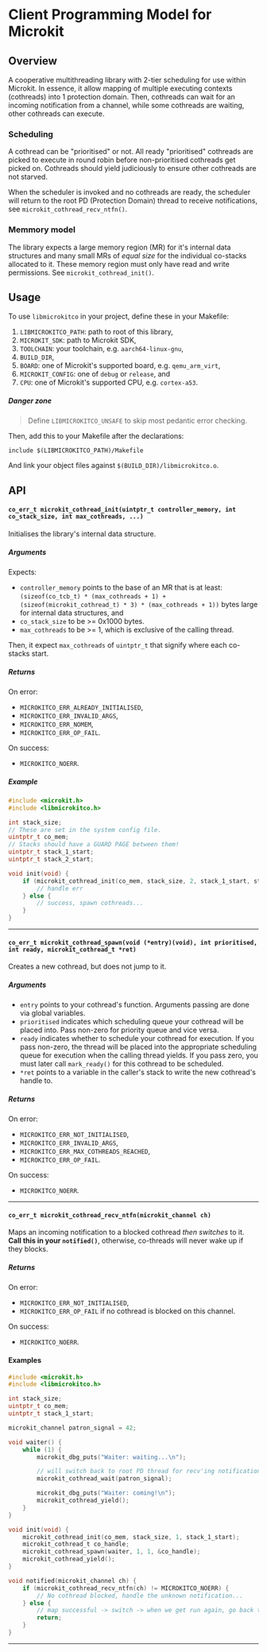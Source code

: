 # Client Programming Model for Microkit

## Overview
A cooperative multithreading library with 2-tier scheduling for use within Microkit. In essence, it allow mapping of multiple executing contexts (cothreads) into 1 protection domain. Then, cothreads can wait for an incoming notification from a channel, while some cothreads are waiting, other cothreads can execute. 

### Scheduling
A cothread can be "prioritised" or not. All ready "prioritised" cothreads are picked to execute in round robin before non-prioritised cothreads get picked on. Cothreads should yield judiciously to ensure other cothreads are not starved. 

When the scheduler is invoked and no cothreads are ready, the scheduler will return to the root PD (Protection Domain) thread to receive notifications, see `microkit_cothread_recv_ntfn()`.

### Memmory model
The library expects a large memory region (MR) for it's internal data structures and many small MRs of *equal size* for the individual co-stacks allocated to it. These memory region must only have read and write permissions. See `microkit_cothread_init()`.

## Usage
To use `libmicrokitco` in your project, define these in your Makefile:
1. `LIBMICROKITCO_PATH`: path to root of this library,
2. `MICROKIT_SDK`: path to Microkit SDK,
3. `TOOLCHAIN`: your toolchain, e.g. `aarch64-linux-gnu`,
4. `BUILD_DIR`,
5. `BOARD`: one of Microkit's supported board, e.g. `qemu_arm_virt`,
6. `MICROKIT_CONFIG`: one of `debug` or `release`, and
7. `CPU`: one of Microkit's supported CPU, e.g. `cortex-a53`.

##### Danger zone
> Define `LIBMICROKITCO_UNSAFE` to skip most pedantic error checking.

Then, add this to your Makefile after the declarations:
```
include $(LIBMICROKITCO_PATH)/Makefile
```

And link your object files against `$(BUILD_DIR)/libmicrokitco.o`.

## API
#### `co_err_t microkit_cothread_init(uintptr_t controller_memory, int co_stack_size, int max_cothreads, ...)`
Initialises the library's internal data structure.

##### Arguments
Expects:
- `controller_memory` points to the base of an MR that is at least:
`(sizeof(co_tcb_t) * (max_cothreads + 1) + (sizeof(microkit_cothread_t) * 3) * (max_cothreads + 1))` bytes large for internal data structures, and
- `co_stack_size` to be >= 0x1000 bytes.
- `max_cothreads` to be >= 1, which is exclusive of the calling thread.

Then, it expect `max_cothreads` of `uintptr_t` that signify where each co-stacks start.

##### Returns
On error:
- `MICROKITCO_ERR_ALREADY_INITIALISED`,
- `MICROKITCO_ERR_INVALID_ARGS`,
- `MICROKITCO_ERR_NOMEM`,
- `MICROKITCO_ERR_OP_FAIL`.

On success:
- `MICROKITCO_NOERR`.

##### Example
```C
#include <microkit.h>
#include <libmicrokitco.h>

int stack_size;
// These are set in the system config file.
uintptr_t co_mem;
// Stacks should have a GUARD PAGE between them!
uintptr_t stack_1_start;
uintptr_t stack_2_start;

void init(void) {
    if (microkit_cothread_init(co_mem, stack_size, 2, stack_1_start, stack_2_start) != MICROKITCO_NOERR) {
        // handle err
    } else {
        // success, spawn cothreads...
    }
}
```

---

#### `co_err_t microkit_cothread_spawn(void (*entry)(void), int prioritised, int ready, microkit_cothread_t *ret)`
Creates a new cothread, but does not jump to it.

##### Arguments
- `entry` points to your cothread's function. Arguments passing are done via global variables.
- `prioritised` indicates which scheduling queue your cothread will be placed into. Pass non-zero for priority queue and vice versa.
- `ready` indicates whether to schedule your cothread for execution. If you pass non-zero, the thread will be placed into the appropriate scheduling queue for execution when the calling thread yields. If you pass zero, you must later call `mark_ready()` for this cothread to be scheduled.
- `*ret` points to a variable in the caller's stack to write the new cothread's handle to.

##### Returns
On error:
- `MICROKITCO_ERR_NOT_INITIALISED`,
- `MICROKITCO_ERR_INVALID_ARGS`,
- `MICROKITCO_ERR_MAX_COTHREADS_REACHED`,
- `MICROKITCO_ERR_OP_FAIL`.

On success:
- `MICROKITCO_NOERR`.

--- 

#### `co_err_t microkit_cothread_recv_ntfn(microkit_channel ch)`
Maps an incoming notification to a blocked cothread *then switches* to it. **Call this in your `notified()`**, otherwise, co-threads will never wake up if they blocks.

##### Returns
On error:
- `MICROKITCO_ERR_NOT_INITIALISED`,
- `MICROKITCO_ERR_OP_FAIL` if no cothread is blocked on this channel.

On success:
- `MICROKITCO_NOERR`.

#### Examples
```C
#include <microkit.h>
#include <libmicrokitco.h>

int stack_size;
uintptr_t co_mem;
uintptr_t stack_1_start;

microkit_channel patron_signal = 42;

void waiter() {
    while (1) {
        microkit_dbg_puts("Waiter: waiting...\n");

        // will switch back to root PD thread for recv'ing notification if no other ready cothread.
        microkit_cothread_wait(patron_signal);

        microkit_dbg_puts("Waiter: coming!\n");
        microkit_cothread_yield();
    }
}

void init(void) {
    microkit_cothread_init(co_mem, stack_size, 1, stack_1_start);
    microkit_cothread_t co_handle;
    microkit_cothread_spawn(waiter, 1, 1, &co_handle);
    microkit_cothread_yield();
}

void notified(microkit_channel ch) {
    if (microkit_cothread_recv_ntfn(ch) != MICROKITCO_NOERR) {
        // No cothread blocked, handle the unknown notification...
    } else {
        // map successful -> switch -> when we get run again, go back to Microkit's event loop.
        return;
    }
}
```

---